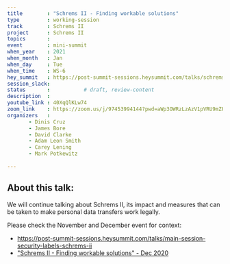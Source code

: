 ```yaml
---
title        : "Schrems II - Finding workable solutions"
type         : working-session
track        : Schrems II
project      : Schrems II
topics       :
event        : mini-summit
when_year    : 2021
when_month   : Jan
when_day     : Tue
when_time    : WS-6
hey_summit   : https://post-summit-sessions.heysummit.com/talks/schrems-ii-finding-workable-solutions/
session_slack:
status       :           # draft, review-content
description  : 
youtube_link : 40XqQlKLw74
zoom_link    : https://zoom.us/j/97453994144?pwd=aWp3OWRzLzAzV1pVRU9mZFNPZEI0QT09
organizers   : 
       - Dinis Cruz
       - James Bore
       - David Clarke
       - Adam Leon Smith
       - Carey Lening
       - Mark Potkewitz
      
---
```

## About this talk:
We will continue talking about Schrems II, its impact and measures that can
be taken to make personal data transfers work legally.

Please check the November and December event for context:
 - https://post-summit-sessions.heysummit.com/talks/main-session-security-labels-schrems-ii
 - ["Schrems II - Finding workable solutions" - Dec 2020](/sessions/2020/mini-summits/dec/schrems-ii/schrems-ii-finding-workable-solutions/)
